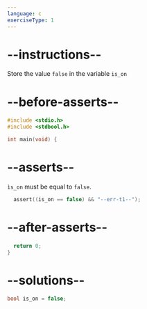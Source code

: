 ```yaml
---
language: c
exerciseType: 1
---
```


# --instructions--

Store the value `false` in the variable `is_on`

# --before-asserts--

```c
#include <stdio.h>
#include <stdbool.h>

int main(void) {
```

# --asserts--

`ìs_on` must be equal to `false`.

```c
  assert((is_on == false) && "--err-t1--");
```

# --after-asserts--

```c
  return 0;
}
```

# --solutions--

```c
bool is_on = false;
```
